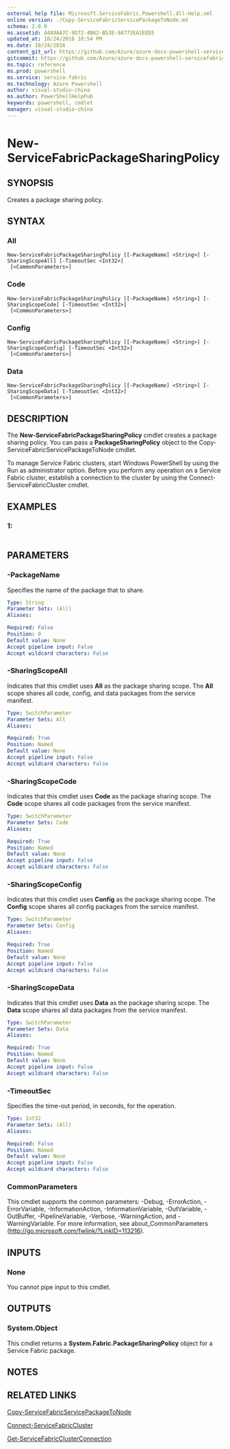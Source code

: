 ```yaml
---
external help file: Microsoft.ServiceFabric.Powershell.dll-Help.xml
online version: ./Copy-ServiceFabricServicePackageToNode.md
schema: 2.0.0
ms.assetid: 44A9AA7C-9D72-4B62-B53E-9A773EA1EED5
updated_at: 10/24/2016 10:54 PM
ms.date: 10/24/2016
content_git_url: https://github.com/Azure/azure-docs-powershell-servicefabric/blob/master/Service-Fabric-cmdlets/ServiceFabric/vlatest/New-ServiceFabricPackageSharingPolicy.md
gitcommit: https://github.com/Azure/azure-docs-powershell-servicefabric/blob/865a3e19e58e9be5871c4d9834591e4ba1c1b9ec/Service-Fabric-cmdlets/ServiceFabric/vlatest/New-ServiceFabricPackageSharingPolicy.md
ms.topic: reference
ms.prod: powershell
ms.service: service-fabric
ms.technology: Azure Powershell
author: visual-studio-china
ms.author: PowerShellHelpPub
keywords: powershell, cmdlet
manager: visual-studio-china
---
```


# New-ServiceFabricPackageSharingPolicy

## SYNOPSIS
Creates a package sharing policy.

## SYNTAX

### All
```
New-ServiceFabricPackageSharingPolicy [[-PackageName] <String>] [-SharingScopeAll] [-TimeoutSec <Int32>]
 [<CommonParameters>]
```

### Code
```
New-ServiceFabricPackageSharingPolicy [[-PackageName] <String>] [-SharingScopeCode] [-TimeoutSec <Int32>]
 [<CommonParameters>]
```

### Config
```
New-ServiceFabricPackageSharingPolicy [[-PackageName] <String>] [-SharingScopeConfig] [-TimeoutSec <Int32>]
 [<CommonParameters>]
```

### Data
```
New-ServiceFabricPackageSharingPolicy [[-PackageName] <String>] [-SharingScopeData] [-TimeoutSec <Int32>]
 [<CommonParameters>]
```

## DESCRIPTION
The **New-ServiceFabricPackageSharingPolicy** cmdlet creates a package sharing policy.
You can pass a **PackageSharingPolicy** object to the Copy-ServiceFabricServicePackageToNode cmdlet.

To manage Service Fabric clusters, start Windows PowerShell by using the Run as administrator option.
Before you perform any operation on a Service Fabric cluster, establish a connection to the cluster by using the Connect-ServiceFabricCluster cmdlet.

## EXAMPLES

### 1:
```

```

## PARAMETERS

### -PackageName
Specifies the name of the package that to share.

```yaml
Type: String
Parameter Sets: (All)
Aliases: 

Required: False
Position: 0
Default value: None
Accept pipeline input: False
Accept wildcard characters: False
```

### -SharingScopeAll
Indicates that this cmdlet uses **All** as the package sharing scope.
The **All** scope shares all code, config, and data packages from the service manifest.

```yaml
Type: SwitchParameter
Parameter Sets: All
Aliases: 

Required: True
Position: Named
Default value: None
Accept pipeline input: False
Accept wildcard characters: False
```

### -SharingScopeCode
Indicates that this cmdlet uses **Code** as the package sharing scope.
The **Code** scope shares all code packages from the service manifest.

```yaml
Type: SwitchParameter
Parameter Sets: Code
Aliases: 

Required: True
Position: Named
Default value: None
Accept pipeline input: False
Accept wildcard characters: False
```

### -SharingScopeConfig
Indicates that this cmdlet uses **Config** as the package sharing scope.
The **Config** scope shares all config packages from the service manifest.

```yaml
Type: SwitchParameter
Parameter Sets: Config
Aliases: 

Required: True
Position: Named
Default value: None
Accept pipeline input: False
Accept wildcard characters: False
```

### -SharingScopeData
Indicates that this cmdlet uses **Data** as the package sharing scope.
The **Data** scope shares all data packages from the service manifest.

```yaml
Type: SwitchParameter
Parameter Sets: Data
Aliases: 

Required: True
Position: Named
Default value: None
Accept pipeline input: False
Accept wildcard characters: False
```

### -TimeoutSec
Specifies the time-out period, in seconds, for the operation.

```yaml
Type: Int32
Parameter Sets: (All)
Aliases: 

Required: False
Position: Named
Default value: None
Accept pipeline input: False
Accept wildcard characters: False
```

### CommonParameters
This cmdlet supports the common parameters: -Debug, -ErrorAction, -ErrorVariable, -InformationAction, -InformationVariable, -OutVariable, -OutBuffer, -PipelineVariable, -Verbose, -WarningAction, and -WarningVariable. For more information, see about_CommonParameters (http://go.microsoft.com/fwlink/?LinkID=113216).

## INPUTS

### None
You cannot pipe input to this cmdlet.

## OUTPUTS

### System.Object
This cmdlet returns a **System.Fabric.PackageSharingPolicy** object for a Service Fabric package.

## NOTES

## RELATED LINKS

[Copy-ServiceFabricServicePackageToNode](./Copy-ServiceFabricServicePackageToNode.md)

[Connect-ServiceFabricCluster](./Connect-ServiceFabricCluster.md)

[Get-ServiceFabricClusterConnection](./Get-ServiceFabricClusterConnection.md)


